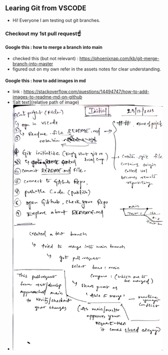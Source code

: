 ## Learing Git from VSCODE
- Hi! Everyone I am testing out git branches.

### Checkout my 1st pull request☝️
#### Google this : how to merge a branch into main
- checked this (but not relevant) : https://phoenixnap.com/kb/git-merge-branch-into-master
- figured out on my own refer in the assets notes for clear understanding.


#### Google this : how to add images in md
- link : https://stackoverflow.com/questions/14494747/how-to-add-images-to-readme-md-on-github
- ![alt text](relative path of image)
- ![Notes](assets/notes.jpg)
